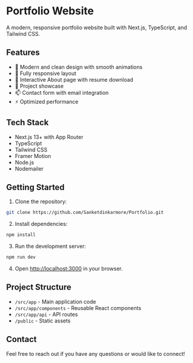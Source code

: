 # Portfolio Website

A modern, responsive portfolio website built with Next.js, TypeScript, and Tailwind CSS.

## Features

- 🎨 Modern and clean design with smooth animations
- 📱 Fully responsive layout
- 📝 Interactive About page with resume download
- 💼 Project showcase
- 📫 Contact form with email integration
- ⚡ Optimized performance

## Tech Stack

- Next.js 13+ with App Router
- TypeScript
- Tailwind CSS
- Framer Motion
- Node.js
- Nodemailer

## Getting Started

1. Clone the repository:
```bash
git clone https://github.com/Sanketdinkarmore/Portfolio.git
```

2. Install dependencies:
```bash
npm install
```

3. Run the development server:
```bash
npm run dev
```

4. Open [http://localhost:3000](http://localhost:3000) in your browser.

## Project Structure

- `/src/app` - Main application code
- `/src/app/components` - Reusable React components
- `/src/app/api` - API routes
- `/public` - Static assets

## Contact

Feel free to reach out if you have any questions or would like to connect!
